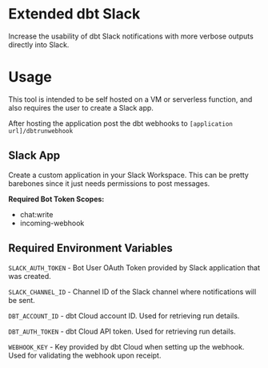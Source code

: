 # Extended dbt Slack
Increase the usability of dbt Slack notifications with more verbose outputs directly into Slack.

# Usage
This tool is intended to be self hosted on a VM or serverless function, and also requires the user to create a Slack app.

After hosting the application post the dbt webhooks to `[application url]/dbtrunwebhook`

## Slack App
Create a custom application in your Slack Workspace. This can be pretty barebones since it just needs permissions to post messages.

__Required Bot Token Scopes:__
- chat:write
- incoming-webhook

## Required Environment Variables
`SLACK_AUTH_TOKEN` - Bot User OAuth Token provided by Slack application that was created.

`SLACK_CHANNEL_ID` - Channel ID of the Slack channel where notifications will be sent.

`DBT_ACCOUNT_ID` - dbt Cloud account ID. Used for retrieving run details.

`DBT_AUTH_TOKEN` - dbt Cloud API token. Used for retrieving run details.

`WEBHOOK_KEY` - Key provided by dbt Cloud when setting up the webhook. Used for validating the webhook upon receipt.
